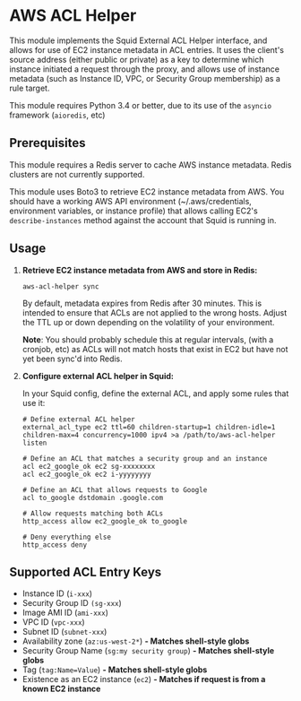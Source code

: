 AWS ACL Helper
==============
This module implements the Squid External ACL Helper interface, and allows for use of EC2 instance metadata
in ACL entries. It uses the client's source address (either public or private) as a key to determine which
instance initiated a request through the proxy, and allows use of instance metadata (such as Instance ID, VPC, 
or Security Group membership) as a rule target.

This module requires Python 3.4 or better, due to its use of the `asyncio` framework (`aioredis`, etc)

Prerequisites
-------------
This module requires a Redis server to cache AWS instance metadata. Redis clusters are not currently supported.

This module uses Boto3 to retrieve EC2 instance metadata from AWS. You should have a working AWS API
environment (~/.aws/credentials, environment variables, or instance profile) that allows calling EC2's
`describe-instances` method against the account that Squid is running in.

Usage
-----

1. **Retrieve EC2 instance metadata from AWS and store in Redis:**

   `aws-acl-helper sync`

    By default, metadata expires from Redis after 30 minutes. This is intended
    to ensure that ACLs are not applied to the wrong hosts. Adjust the TTL up or down
    depending on the volatility of your environment.

    **Note**: You should probably schedule this at regular intervals, (with a cronjob, etc)
    as ACLs will not match hosts that exist in EC2 but have not yet been sync'd into Redis.

2. **Configure external ACL helper in Squid:**

    In your Squid config, define the external ACL, and apply some rules that use it:
    ```
    # Define external ACL helper
    external_acl_type ec2 ttl=60 children-startup=1 children-idle=1 children-max=4 concurrency=1000 ipv4 >a /path/to/aws-acl-helper listen
    
    # Define an ACL that matches a security group and an instance
    acl ec2_google_ok ec2 sg-xxxxxxxx
    acl ec2_google_ok ec2 i-yyyyyyyy
    
    # Define an ACL that allows requests to Google
    acl to_google dstdomain .google.com
    
    # Allow requests matching both ACLs
    http_access allow ec2_google_ok to_google
    
    # Deny everything else
    http_access deny
    ```
    
Supported ACL Entry Keys
------------------------
 * Instance ID (`i-xxx`)
 * Security Group ID `(sg-xxx`)
 * Image AMI ID (`ami-xxx`)
 * VPC ID (`vpc-xxx`)
 * Subnet ID (`subnet-xxx`)
 * Availability zone (`az:us-west-2*`)          **- Matches shell-style globs**
 * Security Group Name (`sg:my security group`) **- Matches shell-style globs**
 * Tag (`tag:Name=Value`)                       **- Matches shell-style globs**
 * Existence as an EC2 instance (`ec2`)         **- Matches if request is from a known EC2 instance**
